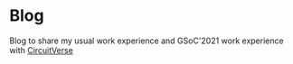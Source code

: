 # Blog
Blog to share my usual work experience and GSoC'2021 work experience with [CircuitVerse](https://circuitverse.org)